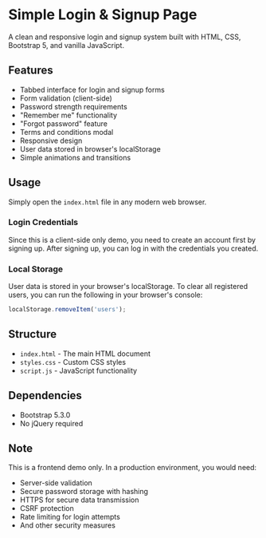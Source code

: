 # Simple Login & Signup Page

A clean and responsive login and signup system built with HTML, CSS, Bootstrap 5, and vanilla JavaScript.

## Features

- Tabbed interface for login and signup forms
- Form validation (client-side)
- Password strength requirements
- "Remember me" functionality
- "Forgot password" feature
- Terms and conditions modal
- Responsive design
- User data stored in browser's localStorage
- Simple animations and transitions

## Usage

Simply open the `index.html` file in any modern web browser.

### Login Credentials

Since this is a client-side only demo, you need to create an account first by signing up. After signing up, you can log in with the credentials you created.

### Local Storage

User data is stored in your browser's localStorage. To clear all registered users, you can run the following in your browser's console:

```javascript
localStorage.removeItem('users');
```

## Structure

- `index.html` - The main HTML document
- `styles.css` - Custom CSS styles
- `script.js` - JavaScript functionality

## Dependencies

- Bootstrap 5.3.0
- No jQuery required

## Note

This is a frontend demo only. In a production environment, you would need:

- Server-side validation
- Secure password storage with hashing
- HTTPS for secure data transmission
- CSRF protection
- Rate limiting for login attempts
- And other security measures